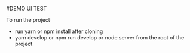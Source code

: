 #DEMO UI TEST

To run the project

- run yarn or npm install after cloning
- yarn develop or npm run develop or node server from the root of the project
